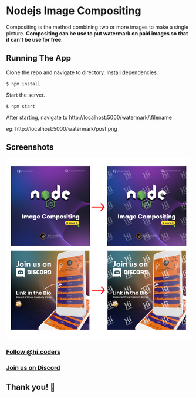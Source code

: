 # **Nodejs Image Compositing**

Compositing is the method combining two or more images to make a single picture. **Compositing can be use to put watermark on paid images so that it can't be use for free**.

## **Running The App**

Clone the repo and navigate to directory. Install dependencies.

```
$ npm install
```

Start the server.

```
$ npm start
```

After starting, navigate to http://localhost:5000/watermark/:filename

_eg_: http://localhost:5000/watermark/post.png

## **Screenshots**

![](.github/example.png)

### **[Follow @hi.coders](https://www.instagram.com/hi.coders/)**

### **[Join us on Discord](https://discord.gg/TTsSYUJzDa)**

## **Thank you! 🙏**
